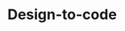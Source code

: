 ---
title: Design-to-code
description: Go from design to working code in a single step.
layout: tool-listing
---